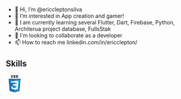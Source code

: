 - 👋 Hi, I’m @ericcleptonsilva
- 👀 I’m interested in App creation and gamer!
- 🌱 I am currently learning several Flutter, Dart, Firebase, Python, Architerua project database, FullsStak
- 💞️ I'm looking to collaborate as a developer
- 📫 How to reach me linkedin.com/in/ericclepton/
## Skills
<div> 
<img src="https://raw.githubusercontent.com/github/explore/80688e429a7d4ef2fca1e82350fe8e3517d3494d/topics/css/css.png" alt="Design and Development" width="45">

  </div>

<!---
ericcleptonsilva/ericcleptonsilva is a ✨ special ✨ repository because its `README.md` (this file) appears on your GitHub profile.
You can click the Preview link to take a look at your changes.
--->
